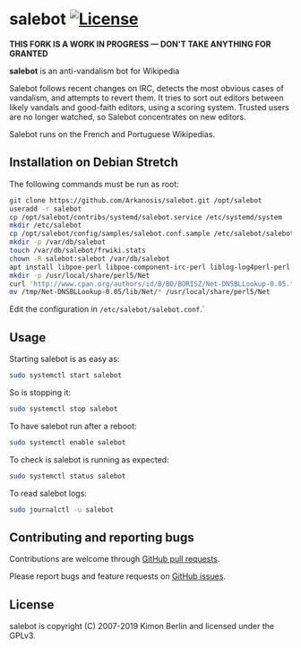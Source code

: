 # salebot [![License](https://img.shields.io/badge/license-GPLv3-blue.svg)](/LICENSE)

**THIS FORK IS A WORK IN PROGRESS — DON'T TAKE ANYTHING FOR GRANTED**

**salebot** is an anti-vandalism bot for Wikipedia

Salebot follows recent changes on IRC, detects the most obvious cases of 
vandalism, and attempts to revert them.
It tries to sort out editors between likely vandals and good-faith editors,
using a scoring system. Trusted users are no longer watched, so Salebot
concentrates on new editors.

Salebot runs on the French and Portuguese Wikipedias.

## Installation on Debian Stretch

The following commands must be run as root:

```sh
git clone https://github.com/Arkanosis/salebot.git /opt/salebot
useradd -r salebot
cp /opt/salebot/contribs/systemd/salebot.service /etc/systemd/system
mkdir /etc/salebot
cp /opt/salebot/config/samples/salebot.conf.sample /etc/salebot/salebot.conf
mkdir -p /var/db/salebot
touch /var/db/salebot/frwiki.stats
chown -R salebot:salebot /var/db/salebot
apt install libpoe-perl libpoe-component-irc-perl liblog-log4perl-perl libclass-dbi-perl libregexp-ipv6-perl libmediawiki-api-perl libtext-unaccent-perl libnet-dns-perl libtext-diff-perl
mkdir -p /usr/local/share/perl5/Net
curl 'http://www.cpan.org/authors/id/B/BO/BORISZ/Net-DNSBLLookup-0.05.tar.gz' | tar xz -C /tmp Net-DNSBLLookup-0.05/lib
mv /tmp/Net-DNSBLLookup-0.05/lib/Net/* /usr/local/share/perl5/Net
```

Edit the configuration in `/etc/salebot/salebot.conf`.`

## Usage

Starting salebot is as easy as:

```sh
sudo systemctl start salebot
```

So is stopping it:

```sh
sudo systemctl stop salebot
```

To have salebot run after a reboot:

```sh
sudo systemctl enable salebot
```

To check is salebot is running as expected:

```sh
sudo systemctl status salebot
```

To read salebot logs:

```sh
sudo journalctl -u salebot
```

## Contributing and reporting bugs

Contributions are welcome through [GitHub pull requests](https://github.com/kimonberlin/salebot/pulls).

Please report bugs and feature requests on [GitHub issues](https://github.com/kimonberlin/salebot/issues).

## License

salebot is copyright (C) 2007-2019 Kimon Berlin and licensed under the GPLv3.
